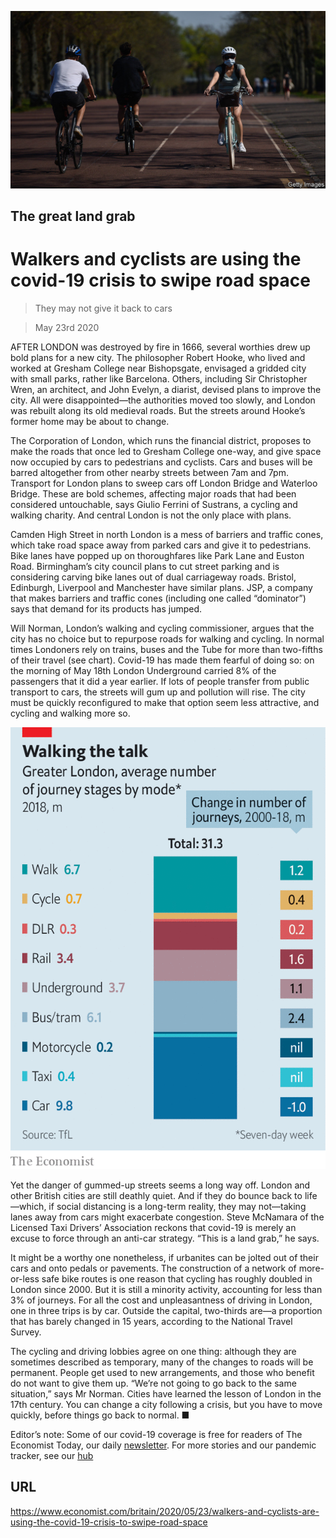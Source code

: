 ![](./images/20200523_BRP501.jpg)

## The great land grab

# Walkers and cyclists are using the covid-19 crisis to swipe road space

> They may not give it back to cars

> May 23rd 2020

AFTER LONDON was destroyed by fire in 1666, several worthies drew up bold plans for a new city. The philosopher Robert Hooke, who lived and worked at Gresham College near Bishopsgate, envisaged a gridded city with small parks, rather like Barcelona. Others, including Sir Christopher Wren, an architect, and John Evelyn, a diarist, devised plans to improve the city. All were disappointed—the authorities moved too slowly, and London was rebuilt along its old medieval roads. But the streets around Hooke’s former home may be about to change.

The Corporation of London, which runs the financial district, proposes to make the roads that once led to Gresham College one-way, and give space now occupied by cars to pedestrians and cyclists. Cars and buses will be barred altogether from other nearby streets between 7am and 7pm. Transport for London plans to sweep cars off London Bridge and Waterloo Bridge. These are bold schemes, affecting major roads that had been considered untouchable, says Giulio Ferrini of Sustrans, a cycling and walking charity. And central London is not the only place with plans.

Camden High Street in north London is a mess of barriers and traffic cones, which take road space away from parked cars and give it to pedestrians. Bike lanes have popped up on thoroughfares like Park Lane and Euston Road. Birmingham’s city council plans to cut street parking and is considering carving bike lanes out of dual carriageway roads. Bristol, Edinburgh, Liverpool and Manchester have similar plans. JSP, a company that makes barriers and traffic cones (including one called “dominator”) says that demand for its products has jumped.

Will Norman, London’s walking and cycling commissioner, argues that the city has no choice but to repurpose roads for walking and cycling. In normal times Londoners rely on trains, buses and the Tube for more than two-fifths of their travel (see chart). Covid-19 has made them fearful of doing so: on the morning of May 18th London Underground carried 8% of the passengers that it did a year earlier. If lots of people transfer from public transport to cars, the streets will gum up and pollution will rise. The city must be quickly reconfigured to make that option seem less attractive, and cycling and walking more so.

![](./images/20200523_BRC656.png)

Yet the danger of gummed-up streets seems a long way off. London and other British cities are still deathly quiet. And if they do bounce back to life—which, if social distancing is a long-term reality, they may not—taking lanes away from cars might exacerbate congestion. Steve McNamara of the Licensed Taxi Drivers’ Association reckons that covid-19 is merely an excuse to force through an anti-car strategy. “This is a land grab,” he says.

It might be a worthy one nonetheless, if urbanites can be jolted out of their cars and onto pedals or pavements. The construction of a network of more-or-less safe bike routes is one reason that cycling has roughly doubled in London since 2000. But it is still a minority activity, accounting for less than 3% of journeys. For all the cost and unpleasantness of driving in London, one in three trips is by car. Outside the capital, two-thirds are—a proportion that has barely changed in 15 years, according to the National Travel Survey.

The cycling and driving lobbies agree on one thing: although they are sometimes described as temporary, many of the changes to roads will be permanent. People get used to new arrangements, and those who benefit do not want to give them up. “We’re not going to go back to the same situation,” says Mr Norman. Cities have learned the lesson of London in the 17th century. You can change a city following a crisis, but you have to move quickly, before things go back to normal. ■

Editor’s note: Some of our covid-19 coverage is free for readers of The Economist Today, our daily [newsletter](https://www.economist.com/https://my.economist.com/user#newsletter). For more stories and our pandemic tracker, see our [hub](https://www.economist.com//news/2020/03/11/the-economists-coverage-of-the-coronavirus)

## URL

https://www.economist.com/britain/2020/05/23/walkers-and-cyclists-are-using-the-covid-19-crisis-to-swipe-road-space
